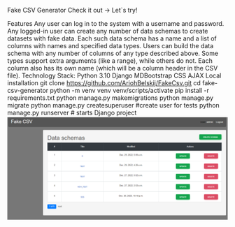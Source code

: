 Fake CSV Generator
Check it out -> Let`s try!

Features
Any user can log in to the system with a username and password.
Any logged-in user can create any number of data schemas to create datasets with fake data.
Each such data schema has a name and a list of columns with names and specified data types.
Users can build the data schema with any number of columns of any type described above. Some types support extra arguments (like a range), while others do not.
Each column also has its own name (which will be a column header in the CSV file).
Technology Stack:
Python 3.10
Django
MDBootstrap
CSS
AJAX
Local installation
git clone https://github.com/AriohBelskij/FakeCsv.git
cd fake-csv-generator
python -m venv venv
venv/scripts/activate
pip install -r requirements.txt
python manage.py makemigrations
python manage.py migrate
python manage.py createsuperuser #create user for tests
python manage.py runserver  # starts Django project
![img.png](img.png)
